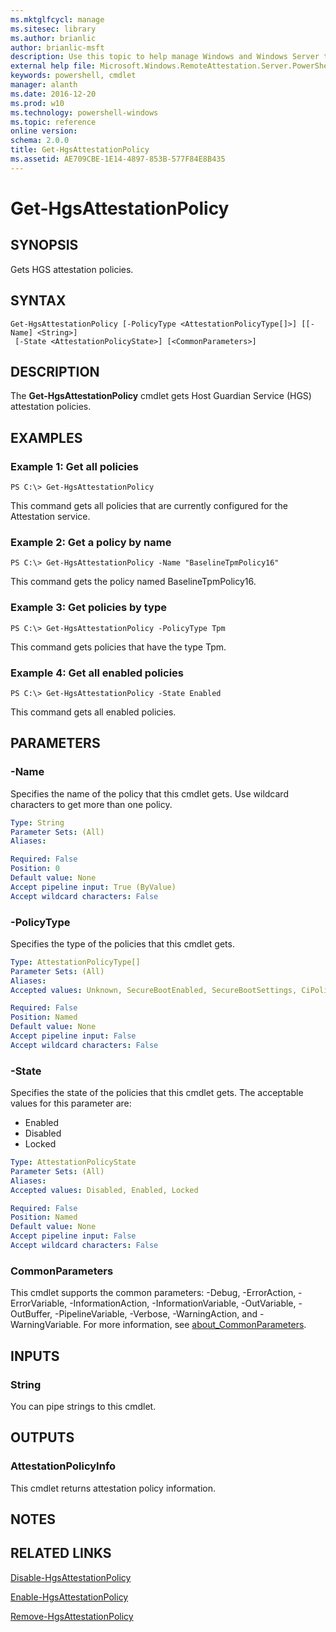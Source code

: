 ```yaml
---
ms.mktglfcycl: manage
ms.sitesec: library
ms.author: brianlic
author: brianlic-msft
description: Use this topic to help manage Windows and Windows Server technologies with Windows PowerShell.
external help file: Microsoft.Windows.RemoteAttestation.Server.PowerShell.dll-Help.xml
keywords: powershell, cmdlet
manager: alanth
ms.date: 2016-12-20
ms.prod: w10
ms.technology: powershell-windows
ms.topic: reference
online version: 
schema: 2.0.0
title: Get-HgsAttestationPolicy
ms.assetid: AE709CBE-1E14-4897-853B-577F84E8B435
---
```


# Get-HgsAttestationPolicy

## SYNOPSIS
Gets HGS attestation policies.

## SYNTAX

```
Get-HgsAttestationPolicy [-PolicyType <AttestationPolicyType[]>] [[-Name] <String>]
 [-State <AttestationPolicyState>] [<CommonParameters>]
```

## DESCRIPTION
The **Get-HgsAttestationPolicy** cmdlet gets Host Guardian Service (HGS) attestation policies.

## EXAMPLES

### Example 1: Get all policies
```
PS C:\> Get-HgsAttestationPolicy
```

This command gets all policies that are currently configured for the Attestation service.

### Example 2: Get a policy by name
```
PS C:\> Get-HgsAttestationPolicy -Name "BaselineTpmPolicy16"
```

This command gets the policy named BaselineTpmPolicy16.

### Example 3: Get policies by type
```
PS C:\> Get-HgsAttestationPolicy -PolicyType Tpm
```

This command gets policies that have the type Tpm.

### Example 4: Get all enabled policies
```
PS C:\> Get-HgsAttestationPolicy -State Enabled
```

This command gets all enabled policies.

## PARAMETERS

### -Name
Specifies the name of the policy that this cmdlet gets.
Use wildcard characters to get more than one policy.

```yaml
Type: String
Parameter Sets: (All)
Aliases: 

Required: False
Position: 0
Default value: None
Accept pipeline input: True (ByValue)
Accept wildcard characters: False
```

### -PolicyType
Specifies the type of the policies that this cmdlet gets.

```yaml
Type: AttestationPolicyType[]
Parameter Sets: (All)
Aliases: 
Accepted values: Unknown, SecureBootEnabled, SecureBootSettings, CiPolicy, UefiDebugDisabled, FullBoot, VsmIdkPresent, BitLockerEnabled, IommuEnabled, PagefileEncryptionEnabled, HypervisorEnforcedCiPolicy, NoHibernation, NoDumps, DumpEncryption, DumpEncryptionKey

Required: False
Position: Named
Default value: None
Accept pipeline input: False
Accept wildcard characters: False
```

### -State
Specifies the state of the policies that this cmdlet gets.
The acceptable values for this parameter are:

- Enabled 
- Disabled  
- Locked

```yaml
Type: AttestationPolicyState
Parameter Sets: (All)
Aliases: 
Accepted values: Disabled, Enabled, Locked

Required: False
Position: Named
Default value: None
Accept pipeline input: False
Accept wildcard characters: False
```

### CommonParameters
This cmdlet supports the common parameters: -Debug, -ErrorAction, -ErrorVariable, -InformationAction, -InformationVariable, -OutVariable, -OutBuffer, -PipelineVariable, -Verbose, -WarningAction, and -WarningVariable. For more information, see [about_CommonParameters](http://go.microsoft.com/fwlink/?LinkID=113216).

## INPUTS

### String
You can pipe strings to this cmdlet.

## OUTPUTS

### AttestationPolicyInfo
This cmdlet returns attestation policy information.

## NOTES

## RELATED LINKS

[Disable-HgsAttestationPolicy](./Disable-HgsAttestationPolicy.md)

[Enable-HgsAttestationPolicy](./Enable-HgsAttestationPolicy.md)

[Remove-HgsAttestationPolicy](./Remove-HgsAttestationPolicy.md)

